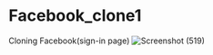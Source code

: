 # Facebook_clone1
Cloning Facebook(sign-in page)
![Screenshot (519)](https://github.com/raheetech/Facebook_clone1/assets/137060785/febc4be3-0b1b-48e2-a584-30a3afb4fa3c)
